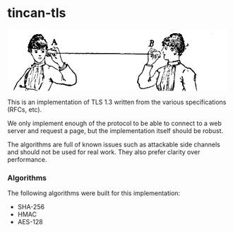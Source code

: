 # tincan-tls

<img src="https://github.com/syncsynchalt/tincan-tls/raw/master/images/tincan.png"
     alt="Lover's telephone" width="498" height="140" />

This is an implementation of TLS 1.3 written from the various specifications (RFCs, etc).

We only implement enough of the protocol to be able to connect to
a web server and request a page, but the implementation itself should be
robust.

The algorithms are full of known issues such as attackable side channels and should
not be used for real work.  They also prefer clarity over performance.

### Algorithms

The following algorithms were built for this implementation:

* SHA-256
* HMAC
* AES-128
